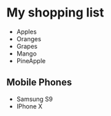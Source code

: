 # My shopping list

- Apples
- Oranges
- Grapes
- Mango
- PineApple

## Mobile Phones
- Samsung S9
- IPhone X
